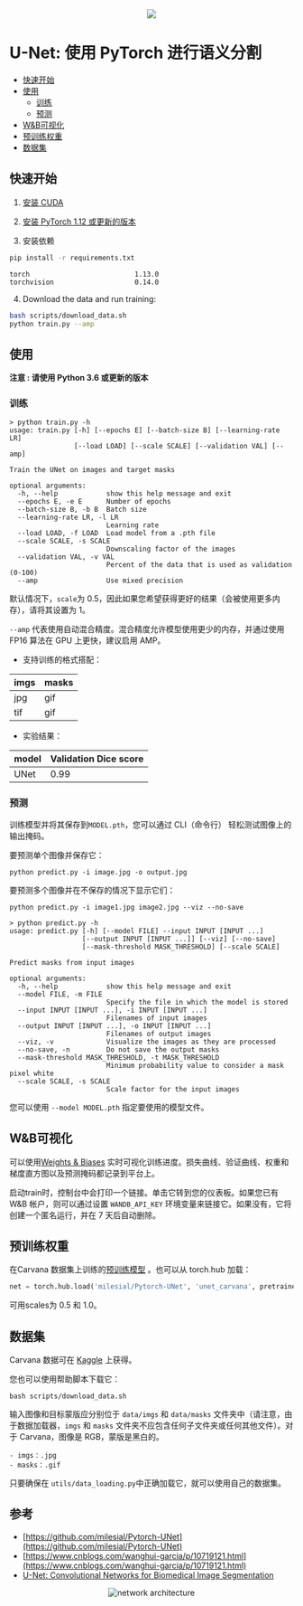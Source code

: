<div align=center><img src="https://github.com/xuebinqin/U-2-Net/blob/master/figures/motor-demo.gif"></div>

# U-Net: 使用 PyTorch 进行语义分割

- [快速开始](#快速开始)
- [使用](#使用)
  - [训练](#训练)
  - [预测](#预测)
- [W&B可视化](#W&B可视化)
- [预训练权重](#预训练权重)
- [数据集](#数据集)

## 快速开始

1. [安装 CUDA](https://developer.nvidia.com/cuda-downloads)

2. [安装 PyTorch 1.12 或更新的版本](https://pytorch.org/get-started/locally/)

3. 安装依赖
```bash
pip install -r requirements.txt
```

```
torch                          1.13.0
torchvision                    0.14.0
```

4. Download the data and run training:
```bash
bash scripts/download_data.sh
python train.py --amp
```

## 使用

**注意 : 请使用 Python 3.6 或更新的版本**

### 训练

```console
> python train.py -h
usage: train.py [-h] [--epochs E] [--batch-size B] [--learning-rate LR]
                [--load LOAD] [--scale SCALE] [--validation VAL] [--amp]

Train the UNet on images and target masks

optional arguments:
  -h, --help            show this help message and exit
  --epochs E, -e E      Number of epochs
  --batch-size B, -b B  Batch size
  --learning-rate LR, -l LR
                        Learning rate
  --load LOAD, -f LOAD  Load model from a .pth file
  --scale SCALE, -s SCALE
                        Downscaling factor of the images
  --validation VAL, -v VAL
                        Percent of the data that is used as validation (0-100)
  --amp                 Use mixed precision
```

默认情况下，`scale`为 0.5，因此如果您希望获得更好的结果（会被使用更多内存），请将其设置为 1。

`--amp` 代表使用自动混合精度。混合精度允许模型使用更少的内存，并通过使用 FP16 算法在 GPU 上更快，建议启用 AMP。

- 支持训练的格式搭配：

|imgs|masks|
|:-|:-|
|jpg|gif|
|tif|gif|

- 实验结果：

|model|Validation Dice score|
|:-|:-|
|UNet|0.99|


### 预测

训练模型并将其保存到`MODEL.pth`，您可以通过 CLI（命令行） 轻松测试图像上的输出掩码。

要预测单个图像并保存它：

`python predict.py -i image.jpg -o output.jpg`

要预测多个图像并在不保存的情况下显示它们：

`python predict.py -i image1.jpg image2.jpg --viz --no-save`

```console
> python predict.py -h
usage: predict.py [-h] [--model FILE] --input INPUT [INPUT ...] 
                  [--output INPUT [INPUT ...]] [--viz] [--no-save]
                  [--mask-threshold MASK_THRESHOLD] [--scale SCALE]

Predict masks from input images

optional arguments:
  -h, --help            show this help message and exit
  --model FILE, -m FILE
                        Specify the file in which the model is stored
  --input INPUT [INPUT ...], -i INPUT [INPUT ...]
                        Filenames of input images
  --output INPUT [INPUT ...], -o INPUT [INPUT ...]
                        Filenames of output images
  --viz, -v             Visualize the images as they are processed
  --no-save, -n         Do not save the output masks
  --mask-threshold MASK_THRESHOLD, -t MASK_THRESHOLD
                        Minimum probability value to consider a mask pixel white
  --scale SCALE, -s SCALE
                        Scale factor for the input images
```

您可以使用 `--model MODEL.pth` 指定要使用的模型文件。

## W&B可视化

可以使用[Weights & Biases](https://wandb.ai/) 实时可视化训练进度。损失曲线、验证曲线、权重和梯度直方图以及预测掩码都记录到平台上。
 
启动train时，控制台中会打印一个链接。单击它转到您的仪表板。如果您已有 W&B 帐户，则可以通过设置 `WANDB_API_KEY` 环境变量来链接它。如果没有，它将创建一个匿名运行，并在 7 天后自动删除。


## 预训练权重

在Carvana 数据集上训练的[预训练模型](https://github.com/milesial/Pytorch-UNet/releases/tag/v3.0) 。也可以从 torch.hub 加载：

```python
net = torch.hub.load('milesial/Pytorch-UNet', 'unet_carvana', pretrained=True, scale=0.5)
```

可用scales为 0.5 和 1.0。

## 数据集

Carvana 数据可在 [Kaggle](https://www.kaggle.com/c/carvana-image-masking-challenge/data) 上获得。

您也可以使用帮助脚本下载它：

```
bash scripts/download_data.sh
```

输入图像和目标蒙版应分别位于 `data/imgs` 和 `data/masks` 文件夹中（请注意，由于数据加载器，`imgs` 和 `masks` 文件夹不应包含任何子文件夹或任何其他文件）。对于 Carvana，图像是 RGB，蒙版是黑白的。

```
- imgs：.jpg
- masks：.gif
```

只要确保在 `utils/data_loading.py`中正确加载它，就可以使用自己的数据集。


## 参考

- [https://github.com/milesial/Pytorch-UNet](https://github.com/milesial/Pytorch-UNet)
- [https://www.cnblogs.com/wanghui-garcia/p/10719121.html](https://www.cnblogs.com/wanghui-garcia/p/10719121.html)
- [U-Net: Convolutional Networks for Biomedical Image Segmentation](https://arxiv.org/abs/1505.04597)


<center><img src="https://i.imgur.com/jeDVpqF.png" alt="network architecture"></center>
